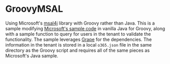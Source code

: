 # GroovyMSAL

Using Microsoft's [msal4j](https://github.com/AzureAD/microsoft-authentication-library-for-java) library with Groovy rather than Java. This is a sample modifying [Microsoft's sample code](https://github.com/AzureAD/microsoft-authentication-library-for-java/blob/dev/src/samples/confidential-client/ClientCredentialGrant.java) in vanilla Java for Groovy, along with a sample function to query for users in the tenant to validate the functionality. The sample leverages [Grape](http://docs.groovy-lang.org/latest/html/documentation/grape.html) for the dependencies. The information in the tenant is stored in a local `o365.json` file in the same directory as the Groovy script and requires all of the same pieces as Microsoft's Java sample.
